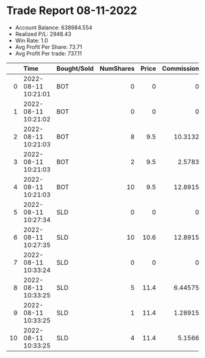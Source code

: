 # Trade Report 08-11-2022
- Account Balance: 638984.554
- Realized P/L: 2948.43
- Win Rate: 1.0
- Avg Profit Per Share: 73.71
- Avg Profit Per trade: 737.11

|    | Time                | Bought/Sold   |   NumShares |   Price |   Commission |   RealizedPL | Name                  |
|---:|:--------------------|:--------------|------------:|--------:|-------------:|-------------:|:----------------------|
|  0 | 2022-08-11 10:21:01 | BOT           |           0 |     0   |      0       |        0     | Short Pointer 001 DB  |
|  1 | 2022-08-11 10:21:02 | BOT           |           0 |     0   |      0       |        0     | Short Pointer 003 DB  |
|  2 | 2022-08-11 10:21:03 | BOT           |           8 |     9.5 |     10.3132  |        0     | Shares of SPX 4240.0P |
|  3 | 2022-08-11 10:21:03 | BOT           |           2 |     9.5 |      2.5783  |        0     | Shares of SPX 4240.0P |
|  4 | 2022-08-11 10:21:03 | BOT           |          10 |     9.5 |     12.8915  |        0     | Shares of SPX 4240.0P |
|  5 | 2022-08-11 10:27:34 | SLD           |           0 |     0   |      0       |        0     | Short Pointer 003 DB  |
|  6 | 2022-08-11 10:27:35 | SLD           |          10 |    10.6 |     12.8915  |     1074.22  | Shares of SPX 4240.0P |
|  7 | 2022-08-11 10:33:24 | SLD           |           0 |     0   |      0       |        0     | Short Pointer 001 DB  |
|  8 | 2022-08-11 10:33:25 | SLD           |           5 |    11.4 |      6.44575 |      937.109 | Shares of SPX 4240.0P |
|  9 | 2022-08-11 10:33:25 | SLD           |           1 |    11.4 |      1.28915 |      187.422 | Shares of SPX 4240.0P |
| 10 | 2022-08-11 10:33:25 | SLD           |           4 |    11.4 |      5.1566  |      749.687 | Shares of SPX 4240.0P |